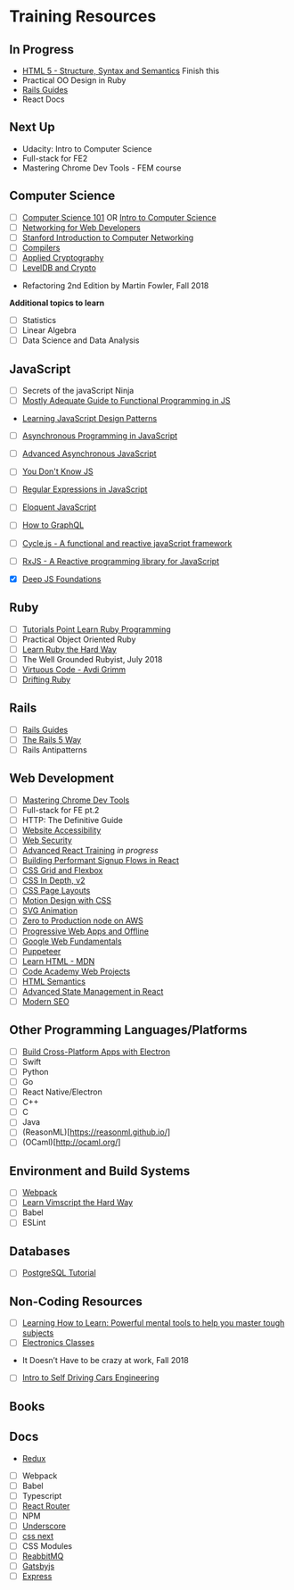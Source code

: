 # Training Resources 

## In Progress 
- [HTML 5 - Structure, Syntax and Semantics](https://www.lynda.com/HTML-tutorials/HTML5-Structure-Syntax-Semantics/182177-2.html) Finish this
- Practical OO Design in Ruby
- [Rails Guides](http://guides.rubyonrails.org/)
- React Docs 

## Next Up
- Udacity: Intro to Computer Science
- Full-stack for FE2
- Mastering Chrome Dev Tools - FEM course

## Computer Science
- [ ] [Computer Science 101](https://lagunita.stanford.edu/courses/Engineering/CS101/Summer2014/about) OR [Intro to Computer Science](https://www.udacity.com/course/intro-to-computer-science--cs101)
- [ ] [Networking for Web Developers](https://classroom.udacity.com/courses/ud256)
- [ ] [Stanford Introduction to Computer Networking](https://lagunita.stanford.edu/courses/Engineering/Networking-SP/SelfPaced/about)
- [ ] [Compilers](https://lagunita.stanford.edu/courses/Engineering/Compilers/Fall2014/about)
- [ ] [Applied Cryptography](https://www.udacity.com/course/applied-cryptography--cs387?utm_source=google&utm_medium=cpc&utm_campaign=google_search_dsa&gclid=CjwKCAiA4vbSBRBNEiwAMorER3cRvHNtDv1iT0KhI81zsphRVwxzXtIGdRzzIc7VJ9DM6bHEU8J8jRoC9w8QAvD_BwE)
- [ ] [LevelDB and Crypto](https://frontendmasters.com/courses/leveldb-crypto/)
- Refactoring 2nd Edition by Martin Fowler, Fall 2018

**Additional topics to learn**

- [ ] Statistics
- [ ] Linear Algebra
- [ ] Data Science and Data Analysis

## JavaScript
- [ ] Secrets of the javaScript Ninja
- [ ] [Mostly Adequate Guide to Functional Programming in JS](https://github.com/MostlyAdequate/mostly-adequate-guide)
- [Learning JavaScript Design Patterns](https://github.com/addyosmani/essential-js-design-patterns)
- [ ] [Asynchronous Programming in JavaScript](https://frontendmasters.com/courses/asynchronous-javascript/)
- [ ] [Advanced Asynchronous JavaScript](https://frontendmasters.com/courses/advanced-async-js/)
- [ ] [You Don't Know JS](https://github.com/getify/You-Dont-Know-JS)
- [ ] [Regular Expressions in JavaScript](http://eloquentjavascript.net/09_regexp.html)
- [ ] [Eloquent JavaScript](http://eloquentjavascript.net/)
- [ ] [How to GraphQL](https://www.howtographql.com/)
- [ ] [Cycle.js - A functional and reactive javaScript framework](https://cycle.js.org/)
- [ ] [RxJS - A Reactive programming library for JavaScript](https://github.com/ReactiveX/RxJS)
- [x] [Deep JS Foundations](https://frontendmasters.com/courses/javascript-foundations/)


## Ruby

- [ ] [Tutorials Point Learn Ruby Programming](https://www.tutorialspoint.com/ruby/index.htm)
- [ ] Practical Object Oriented Ruby
- [ ] [Learn Ruby the Hard Way](https://learnrubythehardway.org/book/)
- [ ] The Well Grounded Rubyist, July 2018
- [ ] [Virtuous Code - Avdi Grimm](http://www.virtuouscode.com/)
- [ ] [Drifting Ruby](https://www.driftingruby.com/)

## Rails
- [ ] [Rails Guides](http://guides.rubyonrails.org/)
- [ ] [The Rails 5 Way](http://proquest.safaribooksonline.com.ezproxy.sfpl.org/book/programming/rails/9780134657691)
- [ ] Rails Antipatterns

## Web Development

- [ ] [Mastering Chrome Dev Tools](https://frontendmasters.com/courses/chrome-dev-tools/)
- [ ] Full-stack for FE pt.2
- [ ] HTTP: The Definitive Guide
- [ ] [Website Accessibility](https://frontendmasters.com/courses/web-accessibility/)
- [ ] [Web Security](https://frontendmasters.com/courses/web-security/)
- [ ] [Advanced React Training](https://courses.reacttraining.com/courses/enrolled/250055) _in progress_
- [ ] [Building Performant Signup Flows in React](https://www.youtube.com/watch?v=pApKYYns7-U&spfreload=5)
- [ ] [CSS Grid and Flexbox](https://frontendmasters.com/courses/css-grids-flexbox/)
- [ ] [CSS In Depth, v2](https://frontendmasters.com/courses/css-in-depth-v2/)
- [ ] [CSS Page Layouts](https://www.lynda.com/Web-Interactive-CSS-training/CSS-Page-Layouts/86003-2.html)
- [ ] [Motion Design with CSS](https://frontendmasters.com/courses/motion-design-css/)
- [ ] [SVG Animation](https://frontendmasters.com/courses/svg-animation/)
- [ ] [Zero to Production node on AWS](https://frontendmasters.com/courses/production-node-aws/)
- [ ] [Progressive Web Apps and Offline](https://frontendmasters.com/courses/progressive-web-apps/)
- [ ] [Google Web Fundamentals](https://developers.google.com/web)
- [ ] [Puppeteer](https://github.com/GoogleChrome/puppeteer)
- [ ] [Learn HTML - MDN](https://developer.mozilla.org/en-US/docs/Learn/HTML)
- [ ] [Code Academy Web Projects](https://www.codecademy.com/en/tracks/projects)
- [ ] [HTML Semantics](https://www.smashingmagazine.com/ebooks/html-semantics/)
- [ ] [Advanced State Management in React](https://frontendmasters.com/courses/react-state/)
- [ ] [Modern SEO](https://frontendmasters.com/courses/modern-seo/)

## Other Programming Languages/Platforms

- [ ] [Build Cross-Platform Apps with Electron](https://frontendmasters.com/courses/electron/)
- [ ] Swift
- [ ] Python
- [ ] Go
- [ ] React Native/Electron
- [ ] C++
- [ ] C
- [ ] Java
- [ ] (ReasonML)[https://reasonml.github.io/]
- [ ] (OCaml)[http://ocaml.org/]

## Environment and Build Systems
- [ ] [Webpack](https://webpack.js.org/concepts/)
- [ ] [Learn Vimscript the Hard Way](http://learnvimscriptthehardway.stevelosh.com/)
- [ ] Babel
- [ ] ESLint

## Databases
- [ ] [PostgreSQL Tutorial](https://www.tutorialspoint.com/postgresql/)

## Non-Coding Resources
- [ ] [Learning How to Learn: Powerful mental tools to help you master tough subjects](https://www.coursera.org/learn/learning-how-to-learn)
- [ ] [Electronics Classes](http://www.instructables.com/classes/tagged/electronics/)
- It Doesn’t Have to be crazy at work, Fall 2018
- [ ] [Intro to Self Driving Cars Engineering](https://www.udacity.com/course/intro-to-self-driving-cars--nd113)

## Books

## Docs

- [Redux](https://redux.js.org/)
- [ ] Webpack
- [ ] Babel
- [ ] Typescript 
- [ ] [React Router](https://reacttraining.com/react-router/)
- [ ] NPM
- [ ] [Underscore](http://underscorejs.org/)
- [ ] [css next](http://cssnext.io/)
- [ ] CSS Modules
- [ ] [ReabbitMQ](http://www.rabbitmq.com/getstarted.html)
- [ ] [Gatsbyjs](https://www.gatsbyjs.org/)
- [ ] [Express](https://expressjs.com/)
